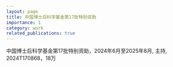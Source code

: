 ```yaml
---
layout: page
title: 中国博士后科学基金第17批特别资助
importance: 1
category: work
related_publications: true
---
```


中国博士后科学基金第17批特别资助，2024年6月至2025年8月, 主持, 2024T170868，18万